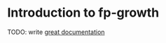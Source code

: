# Introduction to fp-growth

TODO: write [great documentation](http://jacobian.org/writing/what-to-write/)
